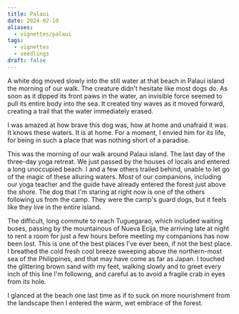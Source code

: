 ```yaml
---
title: Palaui
date: 2024-02-10
aliases:
  - vignettes/palaui
tags:
  - vignettes
  - seedlings
draft: false
---
```

A white dog moved slowly into the still water at that beach in Palaui island the morning of our walk. The creature didn't hesitate like most dogs do. As soon as it dipped its front paws in the water, an invisible force seemed to pull its entire body into the sea. It created tiny waves as it moved forward, creating a trail that the water immediately erased.

I was amazed at how brave this dog was, how at home and unafraid it was. It knows these waters. It is at home. For a moment, I envied him for its life, for being in such a place that was nothing short of a paradise.

This was the morning of our walk around Palaui island. The last day of the three-day yoga retreat. We just passed by the houses of locals and entered a long unoccupied beach. I and a few others trailed behind, unable to let go of the magic of these alluring waters. Most of our companions, including our yoga teacher and the guide have already entered the forest just above the shore. The dog that I'm staring at right now is one of the others following us from the camp. They were the camp's guard dogs, but it feels like they live in the entire island.

The difficult, long commute to reach Tuguegarao, which included waiting buses, passing by the mountainous of Nueva Ecija, the arriving late at night to rent a room for just a few hours before meeting my companions has now been lost. This is one of the best places I've ever been, if not the best place. I breathed the cold fresh cool breeze sweeping above the northern-most sea of the Philippines, and that may have come as far as Japan. I touched the glittering brown sand with my feet, walking slowly and to greet every inch of this line I'm following, and careful as to avoid a fragile crab in eyes from its hole.

I glanced at the beach one last time as if to suck on more nourishment from the landscape then I entered the warm, wet embrace of the forest.